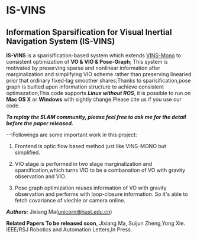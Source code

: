 # IS-VINS
## Information Sparsification for Visual Inertial Navigation System (IS-VINS)

**IS-VINS** is a sparisification-based system which extends [VINS-Mono](https://github.com/HKUST-Aerial-Robotics/VINS-Mono) to consistent optimization of **VO & VIO & Pose-Graph**; This system is motivated by preserving sparse and nonlinear information after marginalization and simplifying VIO scheme rather than preserving linearied prior that ordinary fixed-lag smoother shares;Thanks to sparisification,pose graph is builted upon information structure to achieve consistent optimazation;This code supports ***Linux without ROS***, it is possible to run on **Mac OS X** or **Windows** with sightly change.Please cite us if you use our code.

***To replay the SLAM community, please feel free to ask me for the detail before the paper released.***

--:Followings are some important work in this project:

1. Frontend is optic flow based method just like VINS-MONO but simplified.

2. VIO stage is performed in two stage marginalization and sparsification,which turns VIO to be a combanation of VO with gravity observation and VIO.

3. Pose graph optimization reuses information of VO with gravity observation and performs with loop-closure information. So it's able to fetch covariance of viechle or camera online. 

***Authors***: Jixiang Ma(unicorn@hust.edu.cn)

**Related Papers**
**To be released soon**, Jixiang Ma, Suijun Zheng,Yong Xie. IEEE/RSJ Robotics and Automation Letters,In Press.


